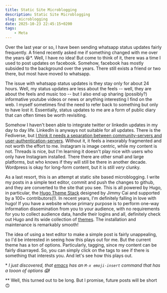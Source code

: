 ```yaml
---
title: Static Site Microblogging
description: Static Site Microblogging
slug: microblogging
date: 2025-10-23 22:45:15+0200
tags:
    - Meta
---
```


Over the last year or so, I have been sending whatsapp status updates fairly frequently. A friend recently asked me if something changed with me over the years 😆*. Well, I have no idea! But come to think of it, there was a time I used to post updates on facebook. Somehow, facebook has mostly subsided to the background over the years. There still exists a friend or two there, but most have moved to whatsapp.

The issue with whatsapp status updates is they stay only for about 24 hours. Well, my status updates are less about the feels -- well, they are about the feels and music too -- but I also end up sharing (possibly?) informative youtube videos or news or anything interesting I find on the web. I myself sometimes find the need to refer back to something but only to have lost it. Essentially, status updates to me are a form of public diary that can often times be worth revisiting.

Somehow I haven't been able to integrate twitter or linkedin updates in my day to day life. LinkedIn is anyways not suitable for all updates. There is the Fediverse, but [I think it needs a separation between community-servers and user-authentication-servers](https://www.reddit.com/r/RedditAlternatives/comments/1l51zqo/separating_forumscontentscommunityservers_from/). Without it, it feels a inexorably fragmented and not worth the effort to me. Instagram is image centric, while my content is not. Threads is nice, but I'm learning it doesn't play nice with users who only have Instagram installed. There there are other small and large platforms, but who knows if they will still be there in another decade. Wordpress is okay for long-form content, but it is still *very* clunky.

As a last resort, this is an attempt at static site based microblogging. I write my posts in a simple text editor, commit and push the changes to github, and they are converted to the site that you see. This is all powered by Hugo, in particular, the [Hugo Theme Stack](https://stack.jimmycai.com/) designed by Jimmy Cai and supported by a 100+ contributors(!). In recent years, I'm definitely falling in love with hugo! If you have a website whose primary purpose is to perform one-way information dissemination from you to your audience, with no requirements for you to collect audience data, handle their logins and all, definitely check out Hugo and its wide collection of [themes](https://themes.gohugo.io/themes/). The installation and maintenance is remarkably smooth! 

The idea of using a text editor to make a simple post is fairly unappealing, so I'd be interested in seeing how this plays out for me. But the current theme has a ton of options. Particularly, tagging, since my content can be fairly disarrayed. So, you can simply click on the tags to see if there is something that interests you. And let's see how this plays out.

\* *I just discovered, that [emacs](https://en.wikipedia.org/wiki/Emacs) has an `M-x emoji-insert` command that has a tooon of options 😱!*

\** Well, this turned out to be long. But I promise, future posts will be short 🙃
